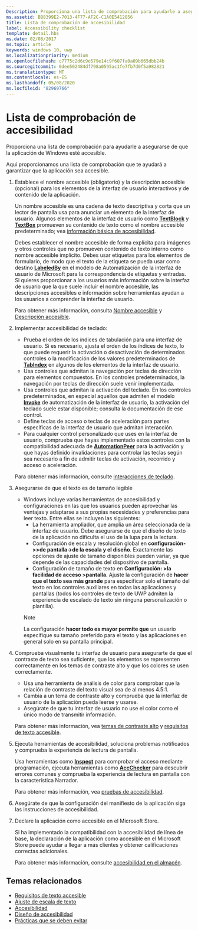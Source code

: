 ```yaml
---
Description: Proporciona una lista de comprobación para ayudarle a asegurarse de que la aplicación de Windows esté accesible.
ms.assetid: BB8399E2-7013-4F77-AF2C-C1A0E5412856
title: Lista de comprobación de accesibilidad
label: Accessibility checklist
template: detail.hbs
ms.date: 02/08/2017
ms.topic: article
keywords: windows 10, uwp
ms.localizationpriority: medium
ms.openlocfilehash: c7775c2d6c9e579e14c9f607fa0a09b665dbb24b
ms.sourcegitcommit: 0dee502484df798a0595ac1fe7fb7d0f5a982821
ms.translationtype: MT
ms.contentlocale: es-ES
ms.lasthandoff: 05/08/2020
ms.locfileid: "82969766"
---
```

# <a name="accessibility-checklist"></a>Lista de comprobación de accesibilidad

Proporciona una lista de comprobación para ayudarle a asegurarse de que la aplicación de Windows esté accesible.

Aquí proporcionamos una lista de comprobación que te ayudará a garantizar que la aplicación sea accesible.

1. Establece el nombre accesible (obligatorio) y la descripción accesible (opcional) para los elementos de la interfaz de usuario interactivos y de contenido de la aplicación.

    Un nombre accesible es una cadena de texto descriptiva y corta que un lector de pantalla usa para anunciar un elemento de la interfaz de usuario. Algunos elementos de la interfaz de usuario como [**TextBlock**](https://docs.microsoft.com/uwp/api/Windows.UI.Xaml.Controls.TextBlock) y [**TextBox**](https://docs.microsoft.com/uwp/api/Windows.UI.Xaml.Controls.TextBox) promueven su contenido de texto como el nombre accesible predeterminado; vea [información básica de accesibilidad](basic-accessibility-information.md#name_from_inner_text).

    Debes establecer el nombre accesible de forma explícita para imágenes y otros controles que no promueven contenido de texto interno como nombre accesible implícito. Debes usar etiquetas para los elementos de formulario, de modo que el texto de la etiqueta se pueda usar como destino [**LabeledBy**](https://docs.microsoft.com/previous-versions/windows/silverlight/dotnet-windows-silverlight/ms591292(v=vs.95)) en el modelo de Automatización de la interfaz de usuario de Microsoft para la correspondencia de etiquetas y entradas. Si quieres proporcionar a los usuarios más información sobre la interfaz de usuario que la que suele incluir el nombre accesible, las descripciones accesibles e información sobre herramientas ayudan a los usuarios a comprender la interfaz de usuario.

    Para obtener más información, consulta [Nombre accesible](basic-accessibility-information.md#accessible_name) y [Descripción accesible](basic-accessibility-information.md).

2. Implementar accesibilidad de teclado:

    * Prueba el orden de los índices de tabulación para una interfaz de usuario. Si es necesario, ajusta el orden de los índices de texto, lo que puede requerir la activación o desactivación de determinados controles o la modificación de los valores predeterminados de [**TabIndex**](https://docs.microsoft.com/uwp/api/windows.ui.xaml.controls.control.tabindex) en algunos de los elementos de la interfaz de usuario.
    * Usa controles que admitan la navegación por teclas de dirección para elementos compuestos. En los controles predeterminados, la navegación por teclas de dirección suele venir implementada.
    * Usa controles que admitan la activación del teclado. En los controles predeterminados, en especial aquellos que admiten el modelo [**Invoke**](https://docs.microsoft.com/uwp/api/Windows.UI.Xaml.Automation.Provider.IInvokeProvider) de automatización de la interfaz de usuario, la activación del teclado suele estar disponible; consulta la documentación de ese control.
    * Define teclas de acceso o teclas de aceleración para partes específicas de la interfaz de usuario que admitan interacción.
    * Para cualquier control personalizado que uses en la interfaz de usuario, comprueba que hayas implementado estos controles con la compatibilidad adecuada de [**AutomationPeer**](https://docs.microsoft.com/uwp/api/Windows.UI.Xaml.Automation.Peers.AutomationPeer) para la activación y que hayas definido invalidaciones para controlar las teclas según sea necesario a fin de admitir teclas de activación, recorrido y acceso o aceleración.

    Para obtener más información, consulte [interacciones de teclado](https://docs.microsoft.com/windows/uwp/input-and-devices/keyboard-interactions).

3. Asegurarse de que el texto es de tamaño legible

    * Windows incluye varias herramientas de accesibilidad y configuraciones en las que los usuarios pueden aprovechar las ventajas y adaptarse a sus propias necesidades y preferencias para leer texto. Entre ellas se incluyen las siguientes:
        * La herramienta ampliador, que amplía un área seleccionada de la interfaz de usuario. Debe asegurarse de que el diseño de texto de la aplicación no dificulta el uso de la lupa para la lectura.
        * Configuración de escala y resolución global en **configuración->>de pantalla->de la escala y el diseño**. Exactamente las opciones de ajuste de tamaño disponibles pueden variar, ya que depende de las capacidades del dispositivo de pantalla.
        * Configuración de tamaño de texto en **Configuración: >la facilidad de acceso >pantalla**. Ajuste la configuración de **hacer que el texto sea más grande** para especificar solo el tamaño del texto en los controles auxiliares en todas las aplicaciones y pantallas (todos los controles de texto de UWP admiten la experiencia de escalado de texto sin ninguna personalización o plantilla).
        > [!NOTE]
        > La configuración **hacer todo es mayor permite que** un usuario especifique su tamaño preferido para el texto y las aplicaciones en general solo en su pantalla principal.

4. Comprueba visualmente tu interfaz de usuario para asegurarte de que el contraste de texto sea suficiente, que los elementos se representen correctamente en los temas de contraste alto y que los colores se usen correctamente.

    * Usa una herramienta de análisis de color para comprobar que la relación de contraste del texto visual sea de al menos 4.5:1.
    * Cambia a un tema de contraste alto y comprueba que la interfaz de usuario de la aplicación pueda leerse y usarse.
    * Asegúrate de que tu interfaz de usuario no use el color como el único modo de transmitir información.

    Para obtener más información, vea [temas de contraste alto](high-contrast-themes.md) y [requisitos de texto accesible](accessible-text-requirements.md).

5. Ejecuta herramientas de accesibilidad, soluciona problemas notificados y comprueba la experiencia de lectura de pantalla.

    Usa herramientas como [**Inspect**](https://docs.microsoft.com/windows/desktop/WinAuto/inspect-objects) para comprobar el acceso mediante programación, ejecuta herramientas como [**AccChecker**](https://docs.microsoft.com/windows/desktop/WinAuto/ui-accessibility-checker) para descubrir errores comunes y comprueba la experiencia de lectura en pantalla con la característica Narrador.

    Para obtener más información, vea [pruebas de accesibilidad](accessibility-testing.md).

6. Asegúrate de que la configuración del manifiesto de la aplicación siga las instrucciones de accesibilidad.

7. Declare la aplicación como accesible en el Microsoft Store.

    Si ha implementado la compatibilidad con la accesibilidad de línea de base, la declaración de la aplicación como accesible en el Microsoft Store puede ayudar a llegar a más clientes y obtener calificaciones correctas adicionales.

    Para obtener más información, consulte [accesibilidad en el almacén](accessibility-in-the-store.md).

## <a name="related-topics"></a>Temas relacionados  

* [Requisitos de texto accesible](accessible-text-requirements.md)
* [Ajuste de escala de texto](../input/text-scaling.md)
* [Accesibilidad](accessibility.md)
* [Diseño de accesibilidad](https://docs.microsoft.com/windows/uwp/accessibility/accessibility-overview)
* [Prácticas que se deben evitar](practices-to-avoid.md)
